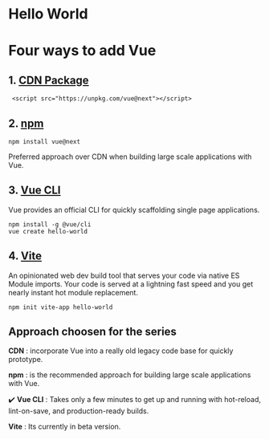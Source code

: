 # Hello World

# Four ways to add Vue

## 1. <ins>CDN Package</ins>

```
 <script src="https://unpkg.com/vue@next"></script>
```

## 2. <ins>npm</ins>
```
npm install vue@next
```
Preferred approach over CDN when building large scale applications with Vue.


## 3. <ins>Vue CLI</ins>
Vue provides an official CLI for quickly scaffolding single page applications.

```
npm install -g @vue/cli
vue create hello-world
```

## 4. <ins>Vite </ins>
An opinionated web dev build tool that serves your code via native ES Module imports.
Your code is served at a lightning fast speed and you get nearly instant hot module replacement.

```
npm init vite-app hello-world
```



## Approach choosen for the series

 <b>  CDN</b> : incorporate Vue into a really old legacy code base for quickly prototype.
  
<b>  npm</b> : is the recommended approach for building large scale applications with Vue.

✔️ <b> Vue CLI</b> : Takes only a few minutes to get up and running with hot-reload, lint-on-save, and production-ready builds.

  <b>  Vite</b> : Its currently in beta version.
